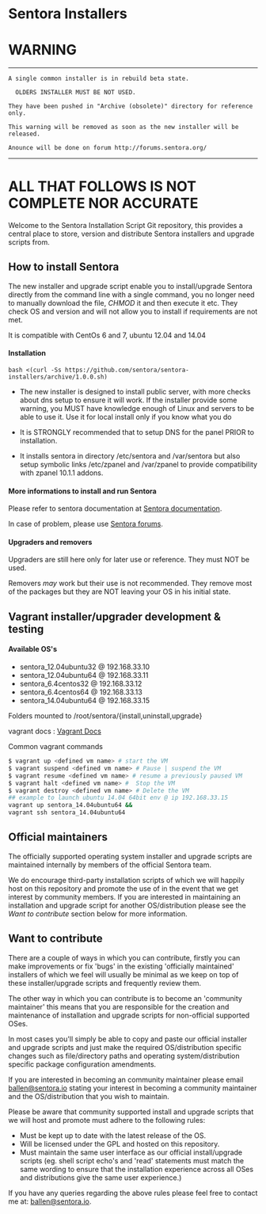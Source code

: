 Sentora Installers
==================

# WARNING #
* * * 
```
A single common installer is in rebuild beta state.

  OLDERS INSTALLER MUST BE NOT USED.

They have been pushed in "Archive (obsolete)" directory for reference only.

This warning will be removed as soon as the new installer will be released.

Anounce will be done on forum http://forums.sentora.org/
```
* * *
# ALL THAT FOLLOWS IS NOT COMPLETE NOR ACCURATE #


Welcome to the Sentora Installation Script Git repository, this provides a central place to store, version and distribute Sentora installers and upgrade scripts from.

## How to install Sentora ##

The new installer and upgrade script enable you to install/upgrade Sentora directly from the command line with a single command, you no longer need to manually download the file, *CHMOD* it and then execute it etc.
They check OS and version and will not allow you to install if requirements are not met.

It is compatible with CentOs 6 and 7, ubuntu 12.04 and 14.04

#### Installation ####

```bash <(curl -Ss https://github.com/sentora/sentora-installers/archive/1.0.0.sh)```

- The new installer is designed to install public server, with more checks about dns setup to ensure it will work.
  If the installer provide some warning, you MUST have knowledge enough of Linux and servers to be able to use it.
  Use it for local install only if you know what you do 

- It is STRONGLY recommended that to setup DNS for the panel PRIOR to installation.

- It installs sentora in directory /etc/sentora and /var/sentora but also setup symbolic links /etc/zpanel and /var/zpanel to provide compatibility with zpanel 10.1.1 addons.

#### More informations to install and run Sentora ####

Please refer to sentora documentation at [Sentora documentation](http://docs.sentora.org/?node=7).

In case of problem, please use [Sentora forums](http://forums.sentora.org).

#### Upgraders and removers ####

Upgraders are still here only for later use or reference. They must NOT be used.

Removers *may* work but their use is not recommended. They remove most of the packages but they are NOT leaving your OS in his initial state.



## Vagrant installer/upgrader development & testing ##

#### Available OS's ####

- sentora_12.04ubuntu32 @ 192.168.33.10
- sentora_12.04ubuntu64 @ 192.168.33.11
- sentora_6.4centos32 @ 192.168.33.12
- sentora_6.4centos64 @ 192.168.33.13
- sentora_14.04ubuntu64 @ 192.168.33.15

Folders mounted to /root/sentora/{install,uninstall,upgrade}

vagrant docs : [Vagrant Docs](https://docs.vagrantup.com/v2/ "Vagrant docs")

Common vagrant commands
```bash
$ vagrant up <defined vm name> # start the VM
$ vagrant suspend <defined vm name> # Pause | suspend the VM
$ vagrant resume <defined vm name> # resume a previously paused VM
$ vagrant halt <defined vm name> #  Stop the VM
$ vagrant destroy <defined vm name> # Delete the VM
## example to launch ubuntu 14.04 64bit env @ ip 192.168.33.15
vagrant up sentora_14.04ubuntu64 &&
vagrant ssh sentora_14.04ubuntu64
```

## Official maintainers ##

The officially supported operating system installer and upgrade scripts are maintained internally by members of the official Sentora team.

We do encourage third-party installation scripts of which we will happily host on this repository and promote the use of in the event that we get interest by community members. If you are interested in maintaining an installation and upgrade script for another OS/distribution please see the *Want to contribute* section below for more information.

## Want to contribute ##

There are a couple of ways in which you can contribute, firstly you can make improvements or fix 'bugs' in the existing 'officially maintained' installers of which we feel will usually be minimal as we keep on top of these installer/upgrade scripts and frequently review them.

The other way in which you can contribute is to become an 'community maintainer' this means that you are responsible for the creation and maintenance of installation and upgrade scripts for non-official supported OSes.

In most cases you'll simply be able to copy and paste our official installer and upgrade scripts and just make the required OS/distribution specific changes such as file/directory paths and operating system/distribution specific package configuration amendments.

If you are interested in becoming an community maintainer please email [ballen@sentora.io](mailto:ballen@sentora.io) stating your interest in becoming a community maintainer and the OS/distribution that you wish to maintain.

Please be aware that community supported install and upgrade scripts that we will host and promote must adhere to the following rules:

- Must be kept up to date with the latest release of the OS.
- Will be licensed under the GPL and hosted on this repository.
- Must maintain the same user interface as our official install/upgrade scripts (eg. shell script echo's and 'read' statements must match the same wording to ensure that the installation experience across all OSes and distributions give the same user experience.)

If you have any queries regarding the above rules please feel free to contact me at: [ballen@sentora.io](mailto:ballen@sentora.io).
